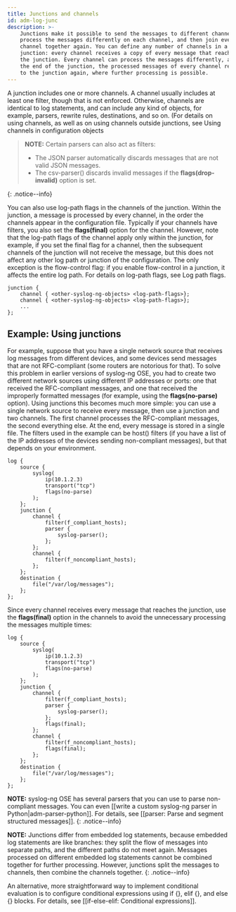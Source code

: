 ```yaml
---
title: Junctions and channels
id: adm-log-junc
description: >-
    Junctions make it possible to send the messages to different channels,
    process the messages differently on each channel, and then join every
    channel together again. You can define any number of channels in a
    junction: every channel receives a copy of every message that reaches
    the junction. Every channel can process the messages differently, and at
    the end of the junction, the processed messages of every channel return
    to the junction again, where further processing is possible.
---
```


A junction includes one or more channels. A channel usually includes at
least one filter, though that is not enforced. Otherwise, channels are
identical to log statements, and can include any kind of objects, for
example, parsers, rewrite rules, destinations, and so on. (For details
on using channels, as well as on using channels outside junctions, see
Using channels in configuration objects

>**NOTE:** Certain parsers can also act as filters:  
>  
>- The JSON parser automatically discards messages that are not valid JSON messages.  
>- The csv-parser() discards invalid messages if the **flags(drop-invalid)** option is set.
>  
{: .notice--info}

You can also use log-path flags in the channels of the junction. Within
the junction, a message is processed by every channel, in the order the
channels appear in the configuration file. Typically if your channels
have filters, you also set the **flags(final)** option for the channel.
However, note that the log-path flags of the channel apply only within
the junction, for example, if you set the final flag for a channel, then
the subsequent channels of the junction will not receive the message,
but this does not affect any other log path or junction of the
configuration. The only exception is the flow-control flag: if you
enable flow-control in a junction, it affects the entire log path. For
details on log-path flags, see Log path flags.

```config
junction {
    channel { <other-syslog-ng-objects> <log-path-flags>};
    channel { <other-syslog-ng-objects> <log-path-flags>};
    ...
};
```

## Example: Using junctions

For example, suppose that you have a single network source that receives
log messages from different devices, and some devices send messages that
are not RFC-compliant (some routers are notorious for that). To solve
this problem in earlier versions of syslog-ng OSE, you had to create two
different network sources using different IP addresses or ports: one
that received the RFC-compliant messages, and one that received the
improperly formatted messages (for example, using the
**flags(no-parse)** option). Using junctions this becomes much more
simple: you can use a single network source to receive every message,
then use a junction and two channels. The first channel processes the
RFC-compliant messages, the second everything else. At the end, every
message is stored in a single file. The filters used in the example can
be host() filters (if you have a list of the IP addresses of the devices
sending non-compliant messages), but that depends on your environment.

```config
log {
    source {
        syslog(
            ip(10.1.2.3)
            transport("tcp")
            flags(no-parse)
        );
    };
    junction {
        channel {
            filter(f_compliant_hosts);
            parser {
                syslog-parser();
            };
        };
        channel {
            filter(f_noncompliant_hosts);
        };
    };
    destination {
        file("/var/log/messages");
    };
};
```

Since every channel receives every message that reaches the junction,
use the **flags(final)** option in the channels to avoid the unnecessary
processing the messages multiple times:

```config
log {
    source {
        syslog(
            ip(10.1.2.3)
            transport("tcp")
            flags(no-parse)
        );
    };
    junction {
        channel {
            filter(f_compliant_hosts);
            parser {
                syslog-parser();
            };
            flags(final);
        };
        channel {
            filter(f_noncompliant_hosts);
            flags(final);
        };
    };
    destination {
        file("/var/log/messages");
    };
};
```

**NOTE:** syslog-ng OSE has several parsers that you can use to parse
non-compliant messages. You can even [[write a custom syslog-ng parser in Python|adm-parser-python]].
For details, see [[parser: Parse and segment structured messages]].
{: .notice--info}

**NOTE:** Junctions differ from embedded log statements, because embedded
log statements are like branches: they split the flow of messages into
separate paths, and the different paths do not meet again. Messages
processed on different embedded log statements cannot be combined
together for further processing. However, junctions split the messages
to channels, then combine the channels together.
{: .notice--info}

An alternative, more straightforward way to implement conditional
evaluation is to configure conditional expressions using if {}, elif {},
and else {} blocks. For details, see
[[if-else-elif: Conditional expressions]].
